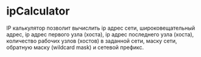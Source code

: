 # ipCalculator
 IP калькулятор позволит вычислить ip адрес сети, широковещательный адрес, ip адрес первого узла (хоста), ip адрес последнего узла (хоста), количество рабочих узлов (хостов) в заданной сети, маску сети, обратную маску (wildcard mask) и сетевой префикс.
